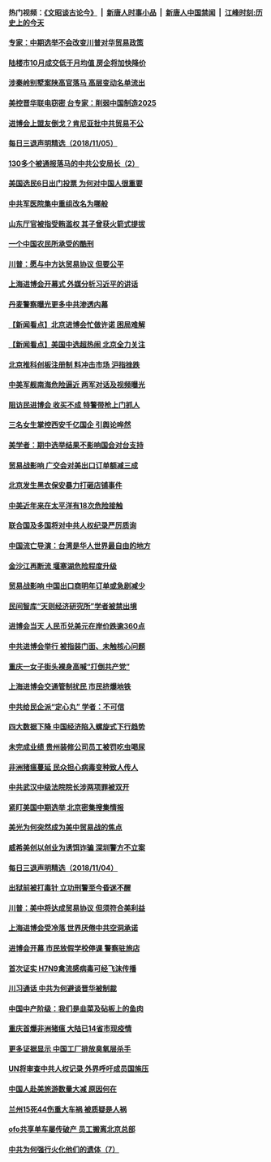#### 热门视频：[《文昭谈古论今》](https://github.com/gfw-breaker/wenzhao/blob/master/README.md?t=11060633) &nbsp;|&nbsp; [新唐人时事小品](https://github.com/gfw-breaker/ntdtv-comedy/blob/master/README.md?t=11060633) &nbsp;|&nbsp; [新唐人中国禁闻](https://github.com/gfw-breaker/ntdtv-news/blob/master/README.md?t=11060633) &nbsp;|&nbsp; [江峰时刻:历史上的今天](https://github.com/gfw-breaker/today-in-history/blob/master/README.md?t=11060633) 



#### [专家：中期选举不会改变川普对华贸易政策](../pages/nsc413/n10832522.md?t=11060633) 

#### [陆楼市10月成交低于月均值 房企将加快降价](../pages/nsc413/n10832315.md?t=11060633) 

#### [涉秦岭别墅案陕高官落马 高层变动名单流出](../pages/nsc413/n10832480.md?t=11060633) 

#### [美控晋华联电窃密 台专家：削弱中国制造2025](../pages/nsc413/n10831918.md?t=11060633) 

#### [进博会上盟友倒戈？肯尼亚批中共贸易不公](../pages/nsc413/n10831730.md?t=11060633) 

#### [每日三退声明精选（2018/11/05）](../pages/nsc413/n10832463.md?t=11060633) 

#### [130多个被通报落马的中共公安局长（2）](../pages/nsc413/n10831351.md?t=11060633) 

#### [美国选民6日出门投票 为何对中国人很重要](../pages/nsc413/n10832216.md?t=11060633) 

#### [中共军医院集中重组改名为哪般](../pages/nsc413/n10832078.md?t=11060633) 

#### [山东厅官被指受贿滥权 其子曾获火箭式提拔](../pages/nsc413/n10832156.md?t=11060633) 

#### [一个中国农民所承受的酷刑](../pages/nsc413/n10831706.md?t=11060633) 

#### [川普：愿与中方达贸易协议 但要公平](../pages/nsc413/n10832148.md?t=11060633) 

#### [上海进博会开幕式 外媒分析习近平的讲话](../pages/nsc413/n10831611.md?t=11060633) 

#### [丹麦警察曝光更多中共渗透内幕](../pages/nsc413/n10821828.md?t=11060633) 

#### [【新闻看点】北京进博会忙做许诺 困局难解](../pages/nsc413/n10831920.md?t=11060633) 

#### [【新闻看点】美国中选超热闹 北京全力关注](../pages/nsc413/n10831663.md?t=11060633) 

#### [北京推科创板注册制 料冲击市场 沪指挫跌](../pages/nsc413/n10831977.md?t=11060633) 

#### [中美军舰南海危险逼近 两军对话及视频曝光](../pages/nsc413/n10831927.md?t=11060633) 

#### [阻访民进博会 收买不成 特警带枪上门抓人](../pages/nsc413/n10831679.md?t=11060633) 

#### [三名女生掌控西安千亿国企 引舆论哗然](../pages/nsc413/n10831775.md?t=11060633) 

#### [美学者：期中选举结果不影响国会对台支持](../pages/nsc413/n10831858.md?t=11060633) 

#### [贸易战影响 广交会对美出口订单额减三成](../pages/nsc413/n10831747.md?t=11060633) 

#### [北京发生黑衣保安暴力打砸店铺事件](../pages/nsc413/n10831733.md?t=11060633) 

#### [中美近年来在太平洋有18次危险接触](../pages/nsc413/n10831658.md?t=11060633) 

#### [联合国及多国将对中共人权纪录严厉质询](../pages/nsc413/n10831604.md?t=11060633) 

#### [中国流亡导演：台湾是华人世界最自由的地方](../pages/nsc413/n10831358.md?t=11060633) 


#### [金沙江再断流 堰塞湖危险程度升级](../pages/nsc413/n10831149.md?t=11060633) 

#### [贸易战影响 中国出口商明年订单或急剧减少](../pages/nsc413/n10830605.md?t=11060633) 

#### [民间智库“天则经济研究所”学者被禁出境](../pages/nsc413/n10831181.md?t=11060633) 

#### [进博会当天 人民币兑美元在岸价跌逾360点](../pages/nsc413/n10830988.md?t=11060633) 

#### [中共进博会举行 被指装门面、未触核心问题](../pages/nsc413/n10831297.md?t=11060633) 

#### [重庆一女子街头裸身高喊“打倒共产党”](../pages/nsc413/n10831191.md?t=11060633) 

#### [上海进博会交通管制扰民 市民挤爆地铁](../pages/nsc413/n10830911.md?t=11060633) 

#### [中共给民企派“定心丸” 学者：不可信](../pages/nsc413/n10829156.md?t=11060633) 

#### [四大数据下降 中国经济陷入螺旋式下行趋势](../pages/nsc413/n10830092.md?t=11060633) 

#### [未完成业绩 贵州装修公司员工被罚吃虫喝尿](../pages/nsc413/n10830862.md?t=11060633) 

#### [非洲猪瘟蔓延 民众担心病毒变种致人传人](../pages/nsc413/n10830722.md?t=11060633) 

#### [中共武汉中级法院院长涉两项罪被双开](../pages/nsc413/n10830295.md?t=11060633) 

#### [紧盯美国中期选举 北京密集搜集情报](../pages/nsc413/n10830469.md?t=11060633) 

#### [美光为何突然成为美中贸易战的焦点](../pages/nsc413/n10830078.md?t=11060633) 

#### [威希美创以创业为诱饵诈骗 深圳警方不立案](../pages/nsc413/n10830065.md?t=11060633) 

#### [每日三退声明精选（2018/11/04）](../pages/nsc413/n10830509.md?t=11060633) 

#### [出狱前被打毒针 立功刑警至今昏迷不醒](../pages/nsc413/n10828121.md?t=11060633) 

#### [川普：美中将达成贸易协议 但须符合美利益](../pages/nsc413/n10829982.md?t=11060633) 

#### [上海进博会受冷落 世界厌倦中共空洞承诺](../pages/nsc413/n10829942.md?t=11060633) 

#### [进博会开幕 市民放假学校停课 警察驻旅店](../pages/nsc413/n10829858.md?t=11060633) 

#### [首次证实 H7N9禽流感病毒可经飞沫传播](../pages/nsc413/n10829905.md?t=11060633) 

#### [川习通话 中共为何避谈晋华被制裁](../pages/nsc413/n10829666.md?t=11060633) 

#### [中国中产阶级：我们是韭菜及砧板上的鱼肉](../pages/nsc413/n10829802.md?t=11060633) 

#### [重庆首爆非洲猪瘟 大陆已14省市现疫情](../pages/nsc413/n10829872.md?t=11060633) 

#### [更多证据显示 中国工厂排放臭氧层杀手](../pages/nsc413/n10829755.md?t=11060633) 

#### [UN将审查中共人权记录 外界呼吁成员国施压](../pages/nsc413/n10829693.md?t=11060633) 

#### [中国人赴美旅游数量大减 原因何在](../pages/nsc413/n10827966.md?t=11060633) 

#### [兰州15死44伤重大车祸 被质疑是人祸](../pages/nsc413/n10829627.md?t=11060633) 

#### [ofo共享单车屡传破产 员工搬离北京总部](../pages/nsc413/n10829592.md?t=11060633) 

#### [中共为何强行火化他们的遗体（7）](../pages/nsc413/n10828631.md?t=11060633) 


